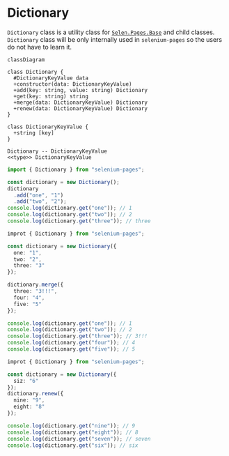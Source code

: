 # Dictionary

```Dictionary``` class is a utility class for [```Selen.Pages.Base```](#/md/selen/pages/base) and child classes.  
```Dictionary``` class will be only internally used in ```selenium-pages``` so the users do not have to learn it.

``` mermaid
classDiagram

class Dictionary {
  #DictionaryKeyValue data
  +constructor(data: DictionaryKeyValue)
  +add(key: string, value: string) Dictionary
  +get(key: string) string
  +merge(data: DictionaryKeyValue) Dictionary
  +renew(data: DictionaryKeyValue) Dictionary
}

class DictionaryKeyValue {
  +string [key]
}

Dictionary -- DictionaryKeyValue
<<type>> DictionaryKeyValue
```

``` typescript
import { Dictionary } from "selenium-pages";

const dictionary = new Dictionary();
dictionary
  .add("one", "1")
  .add("two", "2");
console.log(dictionary.get("one")); // 1
console.log(dictionary.get("two")); // 2
console.log(dictionary.get("three")); // three
```

``` typescript
improt { Dictionary } from "selenium-pages";

const dictionary = new Dictionary({
  one: "1",
  two: "2",
  three: "3"
});

dictionary.merge({
  three: "3!!!",
  four: "4",
  five: "5"
});

console.log(dictionary.get("one")); // 1
console.log(dictionary.get("two")); // 2
console.log(dictionary.get("three")); // 3!!!
console.log(dictionary.get("four")); // 4
console.log(dictionary.get("five")); // 5

```

``` typescript
improt { Dictionary } from "selenium-pages";

const dictionary = new Dictionary({
  siz: "6"
});
dictionary.renew({
  nine: "9",
  eight: "8"
});

console.log(dictionary.get("nine")); // 9
console.log(dictionary.get("eight")); // 8
console.log(dictionary.get("seven")); // seven
console.log(dictionary.get("six")); // six
```
